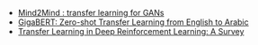 - [Mind2Mind : transfer learning for GANs](https://arxiv.org/pdf/1906.11613v2.pdf)
- [GigaBERT: Zero-shot Transfer Learning from English to Arabic](https://arxiv.org/pdf/2004.14519v4.pdf)
- [Transfer Learning in Deep Reinforcement Learning: A Survey](https://arxiv.org/pdf/2009.07888v2.pdf)
